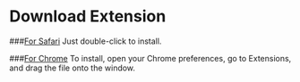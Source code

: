 Download Extension
==================

###[For Safari](https://github.com/jesstech/Tumblr-Ask-Patcher/raw/master/safari/Tumblr-Ask-Patcher1.1.safariextz)
    Just double-click to install.

###[For Chrome](https://github.com/jesstech/Tumblr-Ask-Patcher/raw/master/chrome/Tumblr-Ask-Patcher1.1.crx)
    To install, open your Chrome preferences, go to Extensions, and drag the file onto the window.